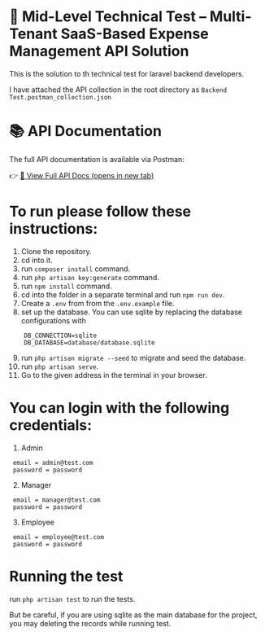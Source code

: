# 🧾 Mid-Level Technical Test – Multi-Tenant SaaS-Based Expense Management API Solution

This is the solution to th technical test for laravel backend developers.

I have attached the API collection in the root directory as `Backend Test.postman_collection.json`

# 📚 API Documentation

The full API documentation is available via Postman:

👉 <a href="https://documenter.getpostman.com/view/34356572/2sB2cd4dZF" target="_blank">📖 View Full API Docs (opens in new tab)</a>

# To run please follow these instructions:

1. Clone the repository.
2. cd into it.
3. run `composer install` command.
4. run `php artisan key:generate` command.
5. run `npm install` command.
6. cd into the folder in a separate terminal and run `npm run dev`.
7. Create a `.env` from from the `.env.example` file.
8. set up the database. You can use sqlite by replacing the database configurations with

```
    DB_CONNECTION=sqlite
    DB_DATABASE=database/database.sqlite
```

9. run `php artisan migrate --seed` to migrate and seed the database.
10. run `php artisan serve`.
11. Go to the given address in the terminal in your browser.

# You can login with the following credentials:

1. Admin

```
 email = admin@test.com
 password = password
```

2. Manager

```
 email = manager@test.com
 password = password
```

3. Employee

```
 email = employee@test.com
 password = password
```

# Running the test

run `php artisan test` to run the tests.

But be careful, if you are using sqlite as the main database for the project, you may deleting the records while running test.
